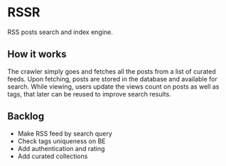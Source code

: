 # RSSR

RSS posts search and index engine.

## How it works

The crawler simply goes and fetches all the posts from a list of curated feeds. Upon fetching, posts are stored in the database and available for search. While viewing, users update the views count on posts as well as tags, that later can be reused to improve search results.

## Backlog

+ Make RSS feed by search query
+ Check tags uniqueness on BE
+ Add authentication and rating
+ Add curated collections
